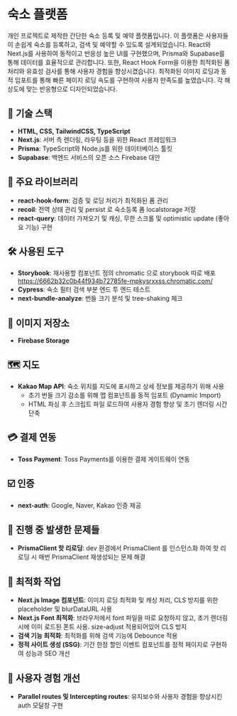 # 숙소 플랫폼

개인 프로젝트로 제작한 간단한 숙소 등록 및 예약 플랫폼입니다.
이 플랫폼은 사용자들이 손쉽게 숙소를 등록하고, 검색 및 예약할 수 있도록 설계되었습니다.
React와 Next.js를 사용하여 동적이고 반응성 높은 UI를 구현했으며, Prisma와 Supabase를 통해 데이터를 효율적으로 관리합니다.
또한, React Hook Form을 이용한 최적화된 폼 처리와 유효성 검사를 통해 사용자 경험을 향상시켰습니다.
최적화된 이미지 로딩과 동적 임포트를 통해 빠른 페이지 로딩 속도를 구현하여 사용자 만족도를 높였습니다.
각 해상도에 맞는 반응형으로 디자인되었습니다.

## 🎯 기술 스택

- **HTML, CSS, TailwindCSS, TypeScript**
- **Next.js**: 서버 측 렌더링, 라우팅 등을 위한 React 프레임워크
- **Prisma**: TypeScript와 Node.js를 위한 데이터베이스 툴킷
- **Supabase**: 백엔드 서비스의 오픈 소스 Firebase 대안

## 📜 주요 라이브러리

- **react-hook-form**: 검증 및 로딩 처리가 최적화된 폼 관리
- **recoil**: 전역 상태 관리 및 persist 로 숙소등록 폼 localstorage 저장
- **react-query**: 데이터 가져오기 및 캐싱, 무한 스크롤 및 optimistic update (좋아요 기능) 구현

## 🛠️ 사용된 도구

- **Storybook**: 재사용할 컴포넌트 정의 chromatic 으로 storybook 따로 배포 https://6662b32c0b44f934b72785fe-mpkysrxxss.chromatic.com/
- **Cypress**: 숙소 필터 검색 부분 엔드 투 엔드 테스트
- **next-bundle-analyze**: 번들 크기 분석 및 tree-shaking 체크

## 📁 이미지 저장소

- **Firebase Storage**

## 🗺️ 지도

- **Kakao Map API**: 숙소 위치를 지도에 표시하고 상세 정보를 제공하기 위해 사용
  - 초기 번들 크기 감소를 위해 맵 컴포넌트를 동적 임포트 (Dynamic Import)
  - HTML 파싱 후 스크립트 파일 로드하여 사용자 경험 향상 및 초기 렌더링 시간 단축

## 💳 결제 연동

- **Toss Payment**: Toss Payments를 이용한 결제 게이트웨이 연동

## ☑️ 인증

- **next-auth**: Google, Naver, Kakao 인증 제공

## 🧐 진행 중 발생한 문제들

- **PrismaClient 핫 리로딩**: dev 환경에서 PrismaClient 를 인스턴스화 하여 핫 리로딩 시 매번 PrismaClient 재생성되는 문제 해결

## 👏 최적화 작업

- **Next.js Image 컴포넌트**: 이미지 로딩 최적화 및 캐싱 처리, CLS 방지를 위한 placeholder 및 blurDataURL 사용
- **Next.js Font 최적화**: 브라우저에서 font 파일을 따로 요청하지 않고, 초기 렌더링 시에 이미 로드된 폰트 사용. size-adjust 적용되어있어 CLS 방지
- **검색 기능 최적화**: 최적화를 위해 검색 기능에 Debounce 적용
- **정적 사이트 생성 (SSG)**: 기간 한정 할인 이벤트 컴포넌트를 정적 페이지로 구현하여 성능과 SEO 개선

## 🎉 사용자 경험 개선

- **Parallel routes 및 Intercepting routes**: 유지보수와 사용자 경험을 향상시킨 auth 모달창 구현
